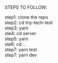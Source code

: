 STEPS TO FOLLOW:

step1: clone the repo \
step2: cd tny-tech-test \
step3: yarn \
ste4: cd server \
step5: yarn \
ste6: cd .. \
step7: yarn test \
step7: yarn dev 
